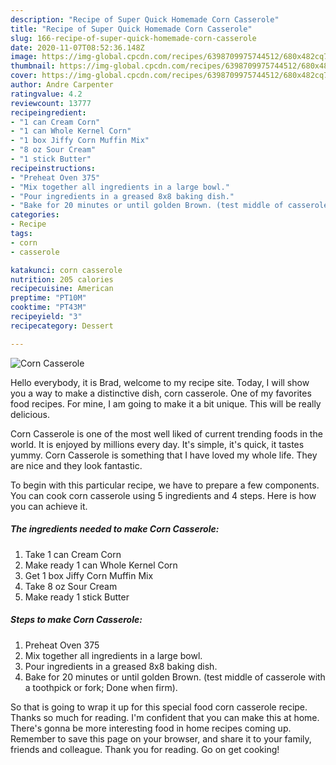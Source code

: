 ```yaml
---
description: "Recipe of Super Quick Homemade Corn Casserole"
title: "Recipe of Super Quick Homemade Corn Casserole"
slug: 166-recipe-of-super-quick-homemade-corn-casserole
date: 2020-11-07T08:52:36.148Z
image: https://img-global.cpcdn.com/recipes/6398709975744512/680x482cq70/corn-casserole-recipe-main-photo.jpg
thumbnail: https://img-global.cpcdn.com/recipes/6398709975744512/680x482cq70/corn-casserole-recipe-main-photo.jpg
cover: https://img-global.cpcdn.com/recipes/6398709975744512/680x482cq70/corn-casserole-recipe-main-photo.jpg
author: Andre Carpenter
ratingvalue: 4.2
reviewcount: 13777
recipeingredient:
- "1 can Cream Corn"
- "1 can Whole Kernel Corn"
- "1 box Jiffy Corn Muffin Mix"
- "8 oz Sour Cream"
- "1 stick Butter"
recipeinstructions:
- "Preheat Oven 375"
- "Mix together all ingredients in a large bowl."
- "Pour ingredients in a greased 8x8 baking dish."
- "Bake for 20 minutes or until golden Brown. (test middle of casserole with a toothpick or fork; Done when firm)."
categories:
- Recipe
tags:
- corn
- casserole

katakunci: corn casserole 
nutrition: 205 calories
recipecuisine: American
preptime: "PT10M"
cooktime: "PT43M"
recipeyield: "3"
recipecategory: Dessert

---
```



![Corn Casserole](https://img-global.cpcdn.com/recipes/6398709975744512/680x482cq70/corn-casserole-recipe-main-photo.jpg)

Hello everybody, it is Brad, welcome to my recipe site. Today, I will show you a way to make a distinctive dish, corn casserole. One of my favorites food recipes. For mine, I am going to make it a bit unique. This will be really delicious.



Corn Casserole is one of the most well liked of current trending foods in the world. It is enjoyed by millions every day. It's simple, it's quick, it tastes yummy. Corn Casserole is something that I have loved my whole life. They are nice and they look fantastic.


To begin with this particular recipe, we have to prepare a few components. You can cook corn casserole using 5 ingredients and 4 steps. Here is how you can achieve it.

<!--inarticleads1-->

##### The ingredients needed to make Corn Casserole:

1. Take 1 can Cream Corn
1. Make ready 1 can Whole Kernel Corn
1. Get 1 box Jiffy Corn Muffin Mix
1. Take 8 oz Sour Cream
1. Make ready 1 stick Butter




<!--inarticleads2-->

##### Steps to make Corn Casserole:

1. Preheat Oven 375
1. Mix together all ingredients in a large bowl.
1. Pour ingredients in a greased 8x8 baking dish.
1. Bake for 20 minutes or until golden Brown. (test middle of casserole with a toothpick or fork; Done when firm).




So that is going to wrap it up for this special food corn casserole recipe. Thanks so much for reading. I'm confident that you can make this at home. There's gonna be more interesting food in home recipes coming up. Remember to save this page on your browser, and share it to your family, friends and colleague. Thank you for reading. Go on get cooking!

